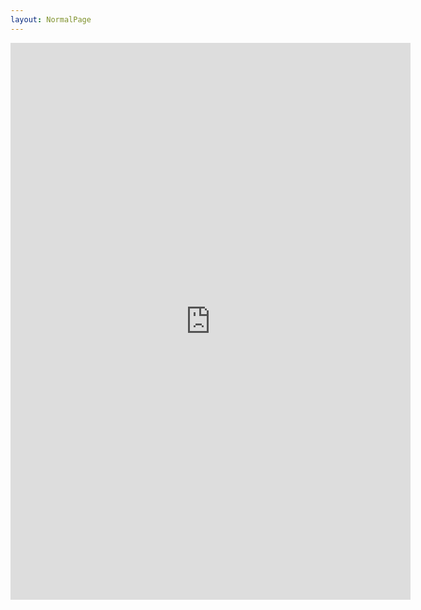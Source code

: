 ```yaml
---
layout: NormalPage
---
```


<iframe src="https://docs.google.com/forms/d/e/1FAIpQLSdKoxdd8YAnpdTYMDme8IJTKVHFHg5NSiF38ghxZdEPEdCzNQ/viewform?embedded=true" width="640" height="891" frameborder="0" marginheight="0" marginwidth="0">Loading…</iframe>
